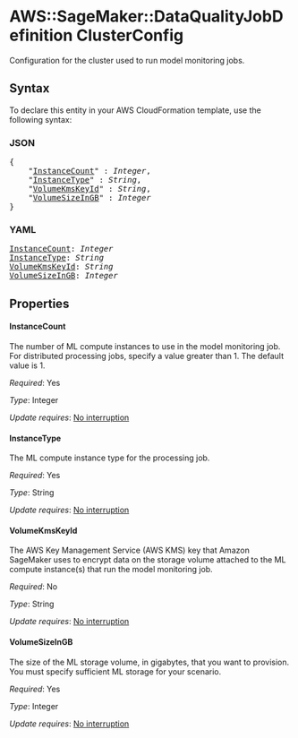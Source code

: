 # AWS::SageMaker::DataQualityJobDefinition ClusterConfig

Configuration for the cluster used to run model monitoring jobs.

## Syntax

To declare this entity in your AWS CloudFormation template, use the following syntax:

### JSON

<pre>
{
    "<a href="#instancecount" title="InstanceCount">InstanceCount</a>" : <i>Integer</i>,
    "<a href="#instancetype" title="InstanceType">InstanceType</a>" : <i>String</i>,
    "<a href="#volumekmskeyid" title="VolumeKmsKeyId">VolumeKmsKeyId</a>" : <i>String</i>,
    "<a href="#volumesizeingb" title="VolumeSizeInGB">VolumeSizeInGB</a>" : <i>Integer</i>
}
</pre>

### YAML

<pre>
<a href="#instancecount" title="InstanceCount">InstanceCount</a>: <i>Integer</i>
<a href="#instancetype" title="InstanceType">InstanceType</a>: <i>String</i>
<a href="#volumekmskeyid" title="VolumeKmsKeyId">VolumeKmsKeyId</a>: <i>String</i>
<a href="#volumesizeingb" title="VolumeSizeInGB">VolumeSizeInGB</a>: <i>Integer</i>
</pre>

## Properties

#### InstanceCount

The number of ML compute instances to use in the model monitoring job. For distributed processing jobs, specify a value greater than 1. The default value is 1.

_Required_: Yes

_Type_: Integer

_Update requires_: [No interruption](https://docs.aws.amazon.com/AWSCloudFormation/latest/UserGuide/using-cfn-updating-stacks-update-behaviors.html#update-no-interrupt)

#### InstanceType

The ML compute instance type for the processing job.

_Required_: Yes

_Type_: String

_Update requires_: [No interruption](https://docs.aws.amazon.com/AWSCloudFormation/latest/UserGuide/using-cfn-updating-stacks-update-behaviors.html#update-no-interrupt)

#### VolumeKmsKeyId

The AWS Key Management Service (AWS KMS) key that Amazon SageMaker uses to encrypt data on the storage volume attached to the ML compute instance(s) that run the model monitoring job.

_Required_: No

_Type_: String

_Update requires_: [No interruption](https://docs.aws.amazon.com/AWSCloudFormation/latest/UserGuide/using-cfn-updating-stacks-update-behaviors.html#update-no-interrupt)

#### VolumeSizeInGB

The size of the ML storage volume, in gigabytes, that you want to provision. You must specify sufficient ML storage for your scenario.

_Required_: Yes

_Type_: Integer

_Update requires_: [No interruption](https://docs.aws.amazon.com/AWSCloudFormation/latest/UserGuide/using-cfn-updating-stacks-update-behaviors.html#update-no-interrupt)

